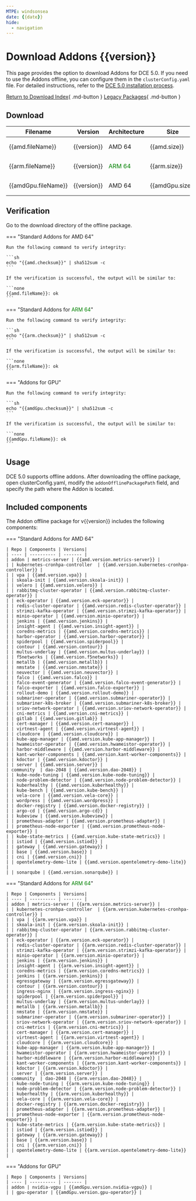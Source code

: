 ```yaml
---
MTPE: windsonsea
date: {{date}}
hide:
  - navigation
---
```


# Download Addons {{version}}

This page provides the option to download Addons for DCE 5.0. If you need to use the Addons offline,
you can configure them in the `clusterConfig.yaml` file. For detailed instructions, refer to the
[DCE 5.0 installation process](../../install/index.md#install-dce-50-enterprise).

[Return to Download Index](../index.md#download-addon-offline-package){ .md-button }
[Legacy Packages](./history.md){ .md-button }

## Download

| Filename | Version | Architecture | Size | Download | Date |
| -------- | ------- | ------------ | --------- | -------- | ----------- |
| {{amd.fileName}} | {{version}} | AMD 64 | {{amd.size}} | [:arrow_down: Download]({{amd.downloadLink}}) | {{date}} |
| {{arm.fileName}} | {{version}} | <font color="green">ARM 64</font> | {{arm.size}} | [:arrow_down: Download]({{arm.downloadLink}}) | {{date}} |
| {{amdGpu.fileName}} | {{version}} | AMD 64 | {{amdGpu.size}} | [:arrow_down: Download]({{amdGpu.downloadLink}}) | {{date}} |

## Verification

Go to the download directory of the offline package.

=== "Standard Addons for AMD 64"

    Run the following command to verify integrity:

    ```sh
    echo "{{amd.checksum}}" | sha512sum -c
    ```

    If the verification is successful, the output will be similar to:

    ```none
    {{amd.fileName}}: ok
    ```

=== "Standard Addons for <font color="green">ARM 64</font>"

    Run the following command to verify integrity:

    ```sh
    echo "{{arm.checksum}}" | sha512sum -c
    ```

    If the verification is successful, the output will be similar to:

    ```none
    {{arm.fileName}}: ok
    ```

=== "Addons for GPU"

    Run the following command to verify integrity:

    ```sh
    echo "{{amdGpu.checksum}}" | sha512sum -c
    ```

    If the verification is successful, the output will be similar to:

    ```none
    {{amdGpu.fileName}}: ok
    ```

## Usage

DCE 5.0 supports offline addons. After downloading the offline package, open clusterConfig.yaml,
modify the `addonOfflinePackagePath` field, and specify the path where the Addon is located.

## Included components

The Addon offline package for v{{version}} includes the following components:

=== "Standard Addons for AMD 64"

    | Repo | Components | Versions|
    | ---- | ---------- | ------- |
    | addon | metrics-server | {{amd.version.metrics-server}} |
    | | kubernetes-cronhpa-controller  | {{amd.version.kubernetes-cronhpa-controller}} |
    | | vpa | {{amd.version.vpa}} |
    | | skoala-init | {{amd.version.skoala-init}} |
    | | velero | {{amd.version.velero}} |
    | | rabbitmq-cluster-operator | {{amd.version.rabbitmq-cluster-operator}} |
    | | eck-operator | {{amd.version.eck-operator}} |
    | | redis-cluster-operator | {{amd.version.redis-cluster-operator}} |
    | | strimzi-kafka-operator | {{amd.version.strimzi-kafka-operator}} |
    | | minio-operator | {{amd.version.minio-operator}} |
    | | jenkins | {{amd.version.jenkins}} |
    | | insight-agent | {{amd.version.insight-agent}} |
    | | coredns-metrics | {{amd.version.coredns-metrics}} |
    | | harbor-operator | {{amd.version.harbor-operator}} |
    | | spiderpool | {{amd.version.spiderpool}} |
    | | contour | {{amd.version.contour}} |
    | | multus-underlay | {{amd.version.multus-underlay}} |
    | | f5networks | {{amd.version.f5networks}} |
    | | metallb | {{amd.version.metallb}} |
    | | nmstate | {{amd.version.nmstate}} |
    | | neuvector | {{amd.version.neuvector}} |
    | | falco | {{amd.version.falco}} |
    | | falco-event-generator | {{amd.version.falco-event-generator}} |
    | | falco-exporter | {{amd.version.falco-exporter}} |
    | | rollout-demo | {{amd.version.rollout-demo}} |
    | | submariner-operator | {{amd.version.submariner-operator}} |
    | | submariner-k8s-broker | {{amd.version.submariner-k8s-broker}} |
    | | sriov-network-operator | {{amd.version.sriov-network-operator}} |
    | | cni-metrics | {{amd.version.cni-metrics}} |
    | | gitlab | {{amd.version.gitlab}} |
    | | cert-manager | {{amd.version.cert-manager}} |
    | | virtnest-agent | {{amd.version.virtnest-agent}} |
    | | cloudcore | {{amd.version.cloudcore}} |
    | | kube-app-manager | {{amd.version.kube-app-manager}} |
    | | hwameistor-operator | {{amd.version.hwameistor-operator}} |
    | | harbor-middleware | {{amd.version.harbor-middleware}} |
    | | kant-worker-components | {{amd.version.kant-worker-components}} |
    | | kdoctor | {{amd.version.kdoctor}} |
    | | server | {{amd.version.server}} |
    | community  | dao-2048 | {{amd.version.dao-2048}} |
    | | kube-node-tuning | {{amd.version.kube-node-tuning}} |
    | | node-problem-detector | {{amd.version.node-problem-detector}} |
    | | kuberhealthy | {{amd.version.kuberhealthy}} |
    | | kube-bench | {{amd.version.kube-bench}} |
    | | vela-core | {{amd.version.vela-core}} |
    | | wordpress | {{amd.version.wordpress}} |
    | | docker-registry | {{amd.version.docker-registry}} |
    | | argo-cd | {{amd.version.argo-cd}} |
    | | kubeview | {{amd.version.kubeview}} |
    | | prometheus-adapter | {{amd.version.prometheus-adapter}} |
    | | prometheus-node-exporter | {{amd.version.prometheus-node-exporter}} |
    | | kube-state-metrics | {{amd.version.kube-state-metrics}} |
    | | istiod | {{amd.version.istiod}} |
    | | gateway | {{amd.version.gateway}} |
    | | base | {{amd.version.base}} |
    | | cni | {{amd.version.cni}} |
    | | opentelemetry-demo-lite | {{amd.version.opentelemetry-demo-lite}} |
    | | sonarqube | {{amd.version.sonarqube}} |

=== "Standard Addons for <font color="green">ARM 64</font>"

    | Repo | Components | Versions|
    | ---- | ---------- | ------- |
    | addon | metrics-server | {{arm.version.metrics-server}} |
    | | kubernetes-cronhpa-controller  | {{arm.version.kubernetes-cronhpa-controller}} |
    | | vpa | {{arm.version.vpa}} |
    | | skoala-init | {{arm.version.skoala-init}} |
    | | rabbitmq-cluster-operator | {{arm.version.rabbitmq-cluster-operator}} |
    | | eck-operator | {{arm.version.eck-operator}} |
    | | redis-cluster-operator | {{arm.version.redis-cluster-operator}} |
    | | strimzi-kafka-operator | {{arm.version.strimzi-kafka-operator}} |
    | | minio-operator | {{arm.version.minio-operator}} |
    | | jenkins | {{arm.version.jenkins}} |
    | | insight-agent | {{arm.version.insight-agent}} |
    | | coredns-metrics | {{arm.version.coredns-metrics}} |
    | | jenkins | {{arm.version.jenkins}} |
    | | egressgateway | {{arm.version.egressgateway}} |
    | | contour | {{arm.version.contour}} |
    | | ingress-nginx | {{arm.version.ingress-nginx}} |
    | | spiderpool | {{arm.version.spiderpool}} |
    | | multus-underlay | {{arm.version.multus-underlay}} |
    | | metallb | {{arm.version.metallb}} |
    | | nmstate | {{arm.version.nmstate}} |
    | | submariner-operator | {{arm.version.submariner-operator}} |
    | | sriov-network-operator | {{arm.version.sriov-network-operator}} |
    | | cni-metrics | {{arm.version.cni-metrics}} |
    | | cert-manager | {{arm.version.cert-manager}} |
    | | virtnest-agent | {{arm.version.virtnest-agent}} |
    | | cloudcore | {{arm.version.cloudcore}} |
    | | kube-app-manager | {{arm.version.kube-app-manager}} |
    | | hwameistor-operator | {{arm.version.hwameistor-operator}} |
    | | harbor-middleware | {{arm.version.harbor-middleware}} |
    | | kant-worker-components | {{arm.version.kant-worker-components}} |
    | | kdoctor | {{arm.version.kdoctor}} |
    | | server | {{arm.version.server}} |
    | community  | dao-2048 | {{arm.version.dao-2048}} |
    | | kube-node-tuning | {{arm.version.kube-node-tuning}} |
    | | node-problem-detector | {{arm.version.node-problem-detector}} |
    | | kuberhealthy | {{arm.version.kuberhealthy}} |
    | | vela-core | {{arm.version.vela-core}} |
    | | docker-registry | {{arm.version.docker-registry}} |
    | | prometheus-adapter | {{arm.version.prometheus-adapter}} |
    | | prometheus-node-exporter | {{arm.version.prometheus-node-exporter}} |
    | | kube-state-metrics | {{arm.version.kube-state-metrics}} |
    | | istiod | {{arm.version.istiod}} |
    | | gateway | {{arm.version.gateway}} |
    | | base | {{arm.version.base}} |
    | | cni | {{arm.version.cni}} |
    | | opentelemetry-demo-lite | {{arm.version.opentelemetry-demo-lite}} |

=== "Addons for GPU"

    | Repo | Components | Versions|
    | ---- | ---------- | ------- |
    | addon | nvidia-vgpu | {{amdGpu.version.nvidia-vgpu}} |
    | | gpu-operator | {{amdGpu.version.gpu-operator}} |
